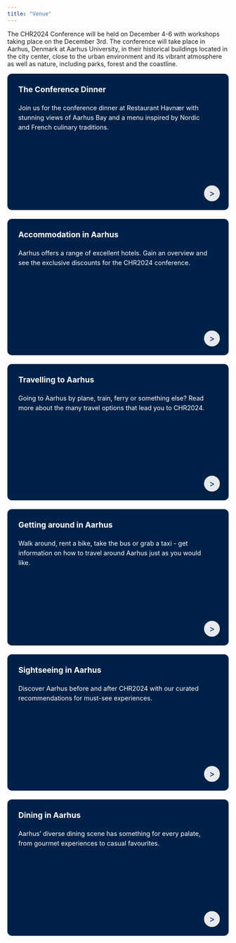 ```yaml
---
title: "Venue"
---
```


<!--html settings for banner-->
<style>
.banner-grid {
    display: grid;
    grid-template-columns: repeat(auto-fit, minmax(250px, 1fr));
    gap: 20px;
    padding: 0px;
}

.banner {
    background-color: #002147;
    color: white !important;
    padding: 25px;  /* increase overall padding */
    border-radius: 10px;
    display: grid;
    grid-template-rows: auto auto 1fr;  /* control spacing */
    text-decoration: none;
    transition: all 0.3s ease;
    position: relative;
    height: 260px;
    gap: 20px;  /* gap between grid rows */
    text-decoration: none !important;
}

.banner:hover {
    background-color: #4b0033;
    color: white !important;
    transform: translateY(-2px);
    box-shadow: 0 4px 12px rgba(0,0,0,0.15);
}

.banner h2 {
    font-size: 1.1rem;
    margin: 0;
    color: white !important;
    padding-right: 40px;
    line-height: 1.3;
    max-height: 2.6em;  /* limit to two lines */
}

.banner-content {
    /* will contain the paragraph */
    align-self: start;
}

.banner p {
    font-size: 0.9rem;
    margin: 0;
    color: white !important;
    padding-right: 20px;
    line-height: 1.5;
}

.banner-footer {
    align-self: end;
    position: relative;
}

.banner .arrow {
    position: absolute;
    right: 20px;  
    bottom: 20px;
    width: 36px;
    height: 36px;
    border-radius: 50%;
    background-color: rgba(255, 255, 255, 0.9);
    color: #002147;
    display: flex;
    justify-content: center;
    align-items: center;
    font-size: 1.2rem;
    transition: all 0.3s ease;
    box-shadow: 0 2px 6px rgba(0,0,0,0.1);
}

.banner .arrow::after {
    font-family: Arial, sans-serif;
    font-weight: bold;
    transform: translateX(-1px);
}

.banner:hover .arrow {
    background-color: white;
    color: #4b0033;
    transform: translateX(5px);
}

@media (max-width: 480px) {
    .banner {
        max-height: 160px;  /* max height for mobile */
        min-height: 100px;
        padding: 15px;  /* reduced padding */
        gap: 20px;  /* reduced gap */
    }

    .banner h2 {
        font-size: 1.1rem;  /* smaller font size */
        max-height: 2.2em;  /* constrain to two lines */
        -webkit-line-clamp: 2;
    }

    .banner p {
        font-size: 0.85rem;  /* slightly smaller font */
    }

    .banner .arrow {
        width: 28px;
        height: 28px;
    }
}
</style>


<!--WRITTEN CONTENT STARTS HERE-->
The CHR2024 Conference will be held on December 4-6 with workshops taking place on the December 3rd.
The conference will take place in Aarhus, Denmark at Aarhus University, in their historical buildings located in the city center, close to the urban environment and its vibrant atmosphere as well as nature, including parks, forest and the coastline.

<div class="banner-grid">
    <a href="/venue/conference-dinner" class="banner" aria-label="Learn more about the Conference Dinner at Restaurant Havnær">
        <h2>The Conference Dinner</h2>
        <p>Join us for the conference dinner at Restaurant Havnær with stunning views of Aarhus Bay and a menu inspired by Nordic and French culinary traditions.</p>
        <div class="arrow" aria-hidden="true">&gt;</div>
    </a>
    <a href="/venue/accomodation-in-aarhus" class="banner" aria-label="View accommodation options in Aarhus">
        <h2>Accommodation in Aarhus</h2>
        <p>Aarhus offers a range of excellent hotels. Gain an overview and see the exclusive discounts for the CHR2024 conference.</p>
        <div class="arrow" aria-hidden="true">&gt;</div>
    </a>
    <a href="/venue/travelling-to-aarhus" class="banner" aria-label="Learn about travel options to Aarhus">
        <h2>Travelling to Aarhus</h2>
        <p>Going to Aarhus by plane, train, ferry or something else? Read more about the many travel options that lead you to CHR2024.</p>
        <div class="arrow" aria-hidden="true">&gt;</div>
    </a>
    <a href="/venue/getting-around-aarhus" class="banner" aria-label="Find out how to get around Aarhus">
        <h2>Getting around in Aarhus</h2>
        <p>Walk around, rent a bike, take the bus or grab a taxi - get information on how to travel around Aarhus just as you would like.</p>
        <div class="arrow" aria-hidden="true">&gt;</div>
    </a>
    <a href="/venue/sights-in-aarhus" class="banner" aria-label="Explore sights and attractions in Aarhus">
        <h2>Sightseeing in Aarhus</h2>
        <p>Discover Aarhus before and after CHR2024 with our curated recommendations for must-see experiences.</p>
        <div class="arrow" aria-hidden="true">&gt;</div>
    </a>
    <a href="/venue/culinary-delights-aarhus" class="banner" aria-label="Explore dining options in Aarhus">
        <h2>Dining in Aarhus</h2>
        <p>Aarhus’ diverse dining scene has something for every palate, from gourmet experiences to casual favourites.</p>
        <div class="arrow" aria-hidden="true">&gt;</div>
    </a>
</div>
